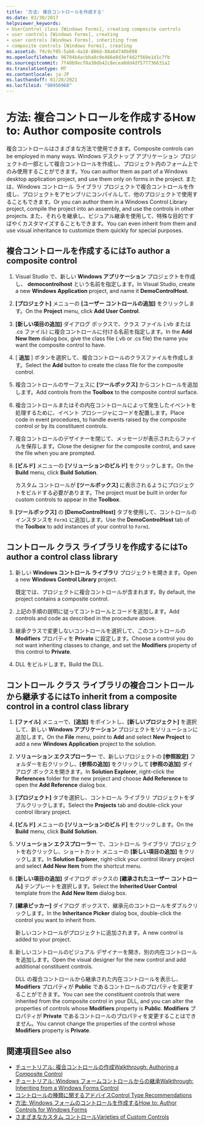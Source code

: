 ```yaml
---
title: '方法: 複合コントロールを作成する'
ms.date: 03/30/2017
helpviewer_keywords:
- UserControl class [Windows Forms], creating composite controls
- user controls [Windows Forms], creating
- user controls [Windows Forms], inheriting from
- composite controls [Windows Forms], creating
ms.assetid: 79c9cf05-5ab6-4a18-886d-88a64748b098
ms.openlocfilehash: 96704b4acbba8c0e466e8d3ef4d2f569e1d1c7fb
ms.sourcegitcommit: 7f48b9ecf8a30db42c8ecea0dd4df577736631a2
ms.translationtype: MT
ms.contentlocale: ja-JP
ms.lasthandoff: 01/28/2021
ms.locfileid: "98956968"
---
```

# <a name="how-to-author-composite-controls"></a><span data-ttu-id="dd0a3-102">方法: 複合コントロールを作成する</span><span class="sxs-lookup"><span data-stu-id="dd0a3-102">How to: Author composite controls</span></span>

<span data-ttu-id="dd0a3-103">複合コントロールはさまざまな方法で使用できます。</span><span class="sxs-lookup"><span data-stu-id="dd0a3-103">Composite controls can be employed in many ways.</span></span> <span data-ttu-id="dd0a3-104">Windows デスクトップ アプリケーション プロジェクトの一部として複合コントロールを作成し、プロジェクト内のフォーム上でのみ使用することができます。</span><span class="sxs-lookup"><span data-stu-id="dd0a3-104">You can author them as part of a Windows desktop application project, and use them only on forms in the project.</span></span> <span data-ttu-id="dd0a3-105">または、Windows コントロール ライブラリ プロジェクトで複合コントロールを作成し、プロジェクトをアセンブリにコンパイルして、他のプロジェクトで使用することもできます。</span><span class="sxs-lookup"><span data-stu-id="dd0a3-105">Or you can author them in a Windows Control Library project, compile the project into an assembly, and use the controls in other projects.</span></span> <span data-ttu-id="dd0a3-106">また、それらを継承し、ビジュアル継承を使用して、特殊な目的ですばやくカスタマイズすることもできます。</span><span class="sxs-lookup"><span data-stu-id="dd0a3-106">You can even inherit from them and use visual inheritance to customize them quickly for special purposes.</span></span>

## <a name="to-author-a-composite-control"></a><span data-ttu-id="dd0a3-107">複合コントロールを作成するには</span><span class="sxs-lookup"><span data-stu-id="dd0a3-107">To author a composite control</span></span>

1. <span data-ttu-id="dd0a3-108">Visual Studio で、新しい **Windows アプリケーション** プロジェクトを作成し、 **democontrolhost** という名前を指定します。</span><span class="sxs-lookup"><span data-stu-id="dd0a3-108">In Visual Studio, create a new **Windows Application** project, and name it **DemoControlHost**.</span></span>

2. <span data-ttu-id="dd0a3-109">**[プロジェクト]** メニューの **[ユーザー コントロールの追加]** をクリックします。</span><span class="sxs-lookup"><span data-stu-id="dd0a3-109">On the **Project** menu, click **Add User Control**.</span></span>

3. <span data-ttu-id="dd0a3-110">**[新しい項目の追加]** ダイアログ ボックスで、クラス ファイル (.vb または .cs ファイル) に複合コントロールに付ける名前を指定します。</span><span class="sxs-lookup"><span data-stu-id="dd0a3-110">In the **Add New Item** dialog box, give the class file (.vb or .cs file) the name you want the composite control to have.</span></span>

4. <span data-ttu-id="dd0a3-111">[ **追加** ] ボタンを選択して、複合コントロールのクラスファイルを作成します。</span><span class="sxs-lookup"><span data-stu-id="dd0a3-111">Select the **Add** button to create the class file for the composite control.</span></span>

5. <span data-ttu-id="dd0a3-112">複合コントロールのサーフェスに **[ツールボックス]** からコントロールを追加します。</span><span class="sxs-lookup"><span data-stu-id="dd0a3-112">Add controls from the **Toolbox** to the composite control surface.</span></span>

6. <span data-ttu-id="dd0a3-113">複合コントロールまたはその内在コントロールによって発生したイベントを処理するために、イベント プロシージャにコードを配置します。</span><span class="sxs-lookup"><span data-stu-id="dd0a3-113">Place code in event procedures, to handle events raised by the composite control or by its constituent controls.</span></span>

7. <span data-ttu-id="dd0a3-114">複合コントロールのデザイナーを閉じて、メッセージが表示されたらファイルを保存します。</span><span class="sxs-lookup"><span data-stu-id="dd0a3-114">Close the designer for the composite control, and save the file when you are prompted.</span></span>

8. <span data-ttu-id="dd0a3-115">**[ビルド]** メニューの **[ソリューションのビルド]** をクリックします。</span><span class="sxs-lookup"><span data-stu-id="dd0a3-115">On the **Build** menu, click **Build Solution**.</span></span>

     <span data-ttu-id="dd0a3-116">カスタム コントロールが **[ツールボックス]** に表示されるようにプロジェクトをビルドする必要があります。</span><span class="sxs-lookup"><span data-stu-id="dd0a3-116">The project must be built in order for custom controls to appear in the **Toolbox**.</span></span>

9. <span data-ttu-id="dd0a3-117">**[ツールボックス]** の **[DemoControlHost]** タブを使用して、コントロールのインスタンスを `Form1` に追加します。</span><span class="sxs-lookup"><span data-stu-id="dd0a3-117">Use the **DemoControlHost** tab of the **Toolbox** to add instances of your control to `Form1`.</span></span>

## <a name="to-author-a-control-class-library"></a><span data-ttu-id="dd0a3-118">コントロール クラス ライブラリを作成するには</span><span class="sxs-lookup"><span data-stu-id="dd0a3-118">To author a control class library</span></span>

1. <span data-ttu-id="dd0a3-119">新しい **Windows コントロール ライブラリ** プロジェクトを開きます。</span><span class="sxs-lookup"><span data-stu-id="dd0a3-119">Open a new **Windows Control Library** project.</span></span>

     <span data-ttu-id="dd0a3-120">既定では、プロジェクトに複合コントロールが含まれます。</span><span class="sxs-lookup"><span data-stu-id="dd0a3-120">By default, the project contains a composite control.</span></span>

2. <span data-ttu-id="dd0a3-121">上記の手順の説明に従ってコントロールとコードを追加します。</span><span class="sxs-lookup"><span data-stu-id="dd0a3-121">Add controls and code as described in the procedure above.</span></span>

3. <span data-ttu-id="dd0a3-122">継承クラスで変更しないコントロールを選択して、このコントロールの **Modifiers** プロパティを **Private** に設定します。</span><span class="sxs-lookup"><span data-stu-id="dd0a3-122">Choose a control you do not want inheriting classes to change, and set the **Modifiers** property of this control to **Private**.</span></span>

4. <span data-ttu-id="dd0a3-123">DLL をビルドします。</span><span class="sxs-lookup"><span data-stu-id="dd0a3-123">Build the DLL.</span></span>

## <a name="to-inherit-from-a-composite-control-in-a-control-class-library"></a><span data-ttu-id="dd0a3-124">コントロール クラス ライブラリの複合コントロールから継承するには</span><span class="sxs-lookup"><span data-stu-id="dd0a3-124">To inherit from a composite control in a control class library</span></span>

1. <span data-ttu-id="dd0a3-125">**[ファイル]** メニューで、**[追加]** をポイントし、**[新しいプロジェクト]** を選択して、新しい **Windows アプリケーション** プロジェクトをソリューションに追加します。</span><span class="sxs-lookup"><span data-stu-id="dd0a3-125">On the **File** menu, point to **Add** and select **New Project** to add a new **Windows Application** project to the solution.</span></span>

2. <span data-ttu-id="dd0a3-126">**ソリューション エクスプローラー** で、新しいプロジェクトの **[参照設定]** フォルダーを右クリックし、**[参照の追加]** をクリックして **[参照の追加]** ダイアログ ボックスを開きます。</span><span class="sxs-lookup"><span data-stu-id="dd0a3-126">In **Solution Explorer**, right-click the **References** folder for the new project and choose **Add Reference** to open the **Add Reference** dialog box.</span></span>

3. <span data-ttu-id="dd0a3-127">**[プロジェクト]** タブを選択し、コントロール ライブラリ プロジェクトをダブルクリックします。</span><span class="sxs-lookup"><span data-stu-id="dd0a3-127">Select the **Projects** tab and double-click your control library project.</span></span>

4. <span data-ttu-id="dd0a3-128">**[ビルド]** メニューの **[ソリューションのビルド]** をクリックします。</span><span class="sxs-lookup"><span data-stu-id="dd0a3-128">On the **Build** menu, click **Build Solution**.</span></span>

5. <span data-ttu-id="dd0a3-129">**ソリューション エクスプローラー** で、コントロール ライブラリ プロジェクトを右クリックし、ショートカット メニューの **[新しい項目の追加]** をクリックします。</span><span class="sxs-lookup"><span data-stu-id="dd0a3-129">In **Solution Explorer**, right-click your control library project and select **Add New Item** from the shortcut menu.</span></span>

6. <span data-ttu-id="dd0a3-130">**[新しい項目の追加]** ダイアログ ボックスの **[継承されたユーザー コントロール]** テンプレートを選択します。</span><span class="sxs-lookup"><span data-stu-id="dd0a3-130">Select the **Inherited User Control** template from the **Add New Item** dialog box.</span></span>

7. <span data-ttu-id="dd0a3-131">**[継承ピッカー]** ダイアログ ボックスで、継承元のコントロールをダブルクリックします。</span><span class="sxs-lookup"><span data-stu-id="dd0a3-131">In the **Inheritance Picker** dialog box, double-click the control you want to inherit from.</span></span>

     <span data-ttu-id="dd0a3-132">新しいコントロールがプロジェクトに追加されます。</span><span class="sxs-lookup"><span data-stu-id="dd0a3-132">A new control is added to your project.</span></span>

8. <span data-ttu-id="dd0a3-133">新しいコントロールのビジュアル デザイナーを開き、別の内在コントロールを追加します。</span><span class="sxs-lookup"><span data-stu-id="dd0a3-133">Open the visual designer for the new control and add additional constituent controls.</span></span>

     <span data-ttu-id="dd0a3-134">DLL の複合コントロールから継承された内在コントロールを表示し、**Modifiers** プロパティが **Public** であるコントロールのプロパティを変更することができます。</span><span class="sxs-lookup"><span data-stu-id="dd0a3-134">You can see the constituent controls that were inherited from the composite control in your DLL, and you can alter the properties of controls whose **Modifiers** property is **Public**.</span></span> <span data-ttu-id="dd0a3-135">**Modifiers** プロパティが **Private** であるコントロールのプロパティを変更することはできません。</span><span class="sxs-lookup"><span data-stu-id="dd0a3-135">You cannot change the properties of the control whose **Modifiers** property is **Private**.</span></span>

## <a name="see-also"></a><span data-ttu-id="dd0a3-136">関連項目</span><span class="sxs-lookup"><span data-stu-id="dd0a3-136">See also</span></span>

- [<span data-ttu-id="dd0a3-137">チュートリアル: 複合コントロールの作成</span><span class="sxs-lookup"><span data-stu-id="dd0a3-137">Walkthrough: Authoring a Composite Control</span></span>](walkthrough-authoring-a-composite-control-with-visual-csharp.md)
- [<span data-ttu-id="dd0a3-138">チュートリアル: Windows フォームコントロールからの継承</span><span class="sxs-lookup"><span data-stu-id="dd0a3-138">Walkthrough: Inheriting from a Windows Forms Control</span></span>](walkthrough-inheriting-from-a-windows-forms-control-with-visual-csharp.md)
- [<span data-ttu-id="dd0a3-139">コントロールの種類に関するアドバイス</span><span class="sxs-lookup"><span data-stu-id="dd0a3-139">Control Type Recommendations</span></span>](control-type-recommendations.md)
- [<span data-ttu-id="dd0a3-140">方法: Windows フォームのコントロールを作成する</span><span class="sxs-lookup"><span data-stu-id="dd0a3-140">How to: Author Controls for Windows Forms</span></span>](how-to-author-controls-for-windows-forms.md)
- [<span data-ttu-id="dd0a3-141">さまざまなカスタム コントロール</span><span class="sxs-lookup"><span data-stu-id="dd0a3-141">Varieties of Custom Controls</span></span>](varieties-of-custom-controls.md)
